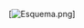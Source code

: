 [![Esquema.png](https://gitlab.com/AlessandroKlein/impresora-3d-cube/-/raw/V1.2/Piezas%203d/Extrusor/BMG/Opcion%201/Esquema.png)]
